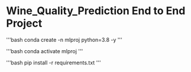 # Wine_Quality_Prediction End to End Project

'''bash
conda create -n mlproj python=3.8 -y
'''

'''bash
conda activate mlproj
'''

'''bash 
pip install -r requirements.txt
'''
